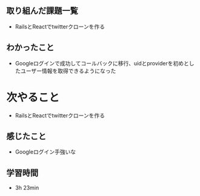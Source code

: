 ## 取り組んだ課題一覧
- RailsとReactでtwitterクローンを作る
## わかったこと
- Googleログインで成功してコールバックに移行、uidとproviderを初めとしたユーザー情報を取得できるようになった
# 次やること
- RailsとReactでtwitterクローンを作る
## 感じたこと
- Googleログイン手強いな
## 学習時間
- 3h 23min